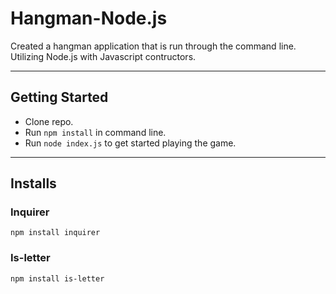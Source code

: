 # Hangman-Node.js

Created a hangman application that is run through the command line. Utilizing Node.js with Javascript contructors.
___
## Getting Started

- Clone repo.
- Run `npm install` in command line.
- Run `node index.js` to get started playing the game.
___
##  Installs

### Inquirer
`npm install inquirer`

### Is-letter
`npm install is-letter`

